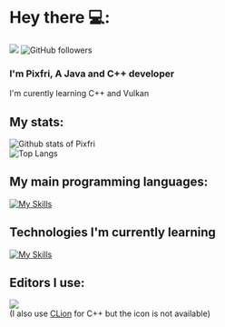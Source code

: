 # Hey there 💻:
![](https://komarev.com/ghpvc/?username=Pixfri&color=brightgreen&style=flat-square)
![GitHub followers](https://img.shields.io/github/followers/Pixfri?label=Follow&color=lightgreen&style=flat-square&logo=GitHub)

### I'm Pixfri, A Java and C++ developer
I'm curently learning C++ and Vulkan

## My stats:  
![Github stats of Pixfri](https://github-readme-stats.vercel.app/api?username=Pixfri&show_icons=true&theme=gruvbox)  
![Top Langs](https://github-readme-stats.vercel.app/api/top-langs/?username=Pixfri&layout=compact&theme=gruvbox)  

## My main programming languages:  
[![My Skills](https://skillicons.dev/icons?i=java,cpp)](https://skillicons.dev)  
## Technologies I'm currently learning
[![My Skills](https://skillicons.dev/icons?i=cs,unity)](https://skillicons.dev)
## Editors I use:  
![](https://skillicons.dev/icons?i=idea)  
(I also use [CLion](https://www.jetbrains.com/clion/) for C++ but the icon is not available)

